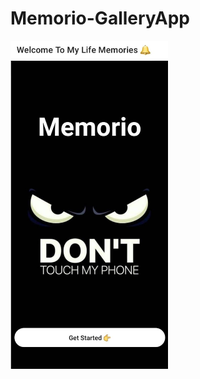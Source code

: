 # Memorio-GalleryApp

<img src="/reactnative/memorio.jpg" width="50%" height="50%" alt="Alt text" title="Optional title">
